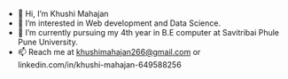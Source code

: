 - 👋 Hi, I’m Khushi Mahajan
- 👀 I’m interested in Web development and Data Science.
- 🌱 I’m currently pursuing my 4th year in B.E computer at Savitribai Phule Pune University.
- 📫 Reach me at khushimahajan266@gmail.com or
                              linkedin.com/in/khushi-mahajan-649588256

<!---
Khushi266/Khushi266 is a ✨ special ✨ repository because its `README.md` (this file) appears on your GitHub profile.
You can click the Preview link to take a look at your changes.
--->
